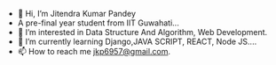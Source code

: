 - 👋 Hi, I’m Jitendra Kumar Pandey
- A pre-final year student from IIT Guwahati...
- 👀 I’m interested in Data Structure And Algorithm, Web Development.
- 🌱 I’m currently learning Django,JAVA SCRIPT, REACT, Node JS....
- 📫 How to reach me jkp6957@gmail.com.


<!-- 

| <img align="center" width="100%" src="https://github-readme-stats.vercel.app/api?username=JKP-2001&count_private=true&include_all_commits=true&show_icons=true&theme=blue-green&border_color=001F1E&text_color=09d672&icon_color=00C2C2&title_color=00F1E9&custom_title=Stats" alt="My GitHub Stats" /> <img src="https://github-readme-stats.vercel.app/api/top-langs/?username=JKP-2001&size_weight=0.5&count_weight=0.5&theme=blue-green&border_color=001F1E&text_color=09d672&icon_color=00C2C2&title_color=00F1E9" width="100%" align="center" alt="Language Stats" /> | <img align="center" width="100%" src="https://github-readme-stats.vercel.app/api/wakatime?username=JKP2001&theme=blue-green&border_color=001F1E&text_color=09d672&icon_color=00C2C2&title_color=00F1E9" alt="My GitHub Time Stats" /> |
| ------------- | ------------- |
 -->








